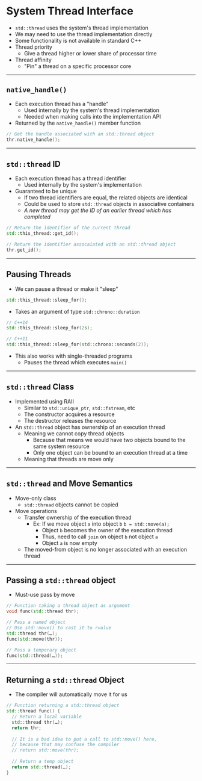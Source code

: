 # System Thread Interface

- `std::thread` uses the system's thread implementation
- We may need to use the thread implementation directly
- Some functionality is not available in standard C++
- Thread priority
  - Give a thread higher or lower share of processor time
- Thread affinity
  - "Pin" a thread on a specific processor core

---

## `native_handle()`

- Each execution thread has a "handle"
  - Used internally by the system's thread implementation
  - Needed when making calls into the implementation API
- Returned by the `native_handle()` member function
```c++
// Get the handle associated with an std::thread object
thr.native_handle();
```

---

## `std::thread` ID

- Each execution thread has a thread identifier
  - Used internally by the system's implementation
- Guaranteed to be unique
  - If two thread identifiers are equal, the related objects are identical
  - Could be used to store `std::thread` objects in associative containers
  - _A new thread may get the ID of an earlier thread which has completed_
```c++
// Return the identifier of the current thread
std::this_thread::get_id();

// Return the identifier assocaiated with an std::thread object
thr.get_id();
```

---

## Pausing Threads

- We can pause a thread or make it "sleep"
```c++
std::this_thread::sleep_for();
```
- Takes an argument of type `std::chrono::duration`
```c++
// C++14
std::this_thread::sleep_for(2s);

// C++11
std::this_thread::sleep_for(std::chrono::seconds(2));
```
- This also works with single-threaded programs
  - Pauses the thread which executes `main()`

---

## `std::thread` Class

- Implemented using RAII
  - Similar to `std::unique_ptr`, `std::fstream`, etc
  - The constructor acquires a resource
  - The destructor releases the resource
- An `std::thread` object has ownership of an execution thread
  - Meaning we cannot copy thread objects
    - Because that means we would have two objects bound to the same system resource
    - Only one object can be bound to an execution thread at a time
  - Meaning that threads are move only

---

## `std::thread` and Move Semantics

- Move-only class
  - `std::thread` objects cannot be copied
- Move operations
  - Transfer ownership of the execution thread
    - Ex: If we move object `a` into object `b`
      `b = std::move(a);`
      - Object `b` becomes the owner of the execution thread
      - Thus, need to call `join` on object `b` not object `a`
      - Object `a` is now empty
  - The moved-from object is no longer associated with an execution thread

---

## Passing a `std::thread` object

- Must-use pass by move
```c++
// Function taking a thread object as argument
void func(std::thread thr);

// Pass a named object
// Use std::move() to cast it to rvalue
std::thread thr(…);
func(std::move(thr));

// Pass a temporary object
func(std::thread(…));
```
---

## Returning a `std::thread` Object

- The compiler will automatically move it for us
```c++
// Function returning a std::thread object
std::thread func() {
  // Return a local variable
  std::thread thr(…);
  return thr;
  
  // It is a bad idea to put a call to std::move() here,
  // because that may confuse the compiler
  // return std::move(thr);
  
  // Return a temp object
  return std::thread(…);
}
```